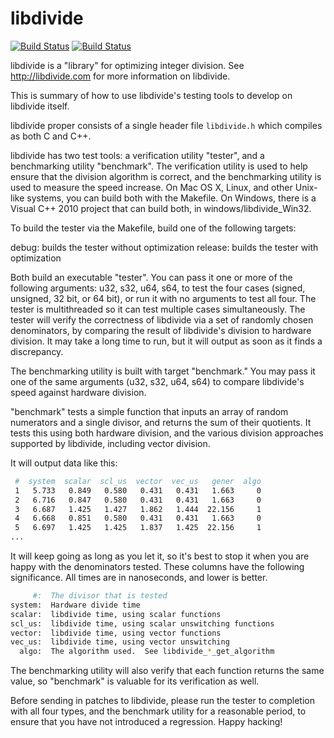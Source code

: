 libdivide
=========
[![Build Status](https://travis-ci.org/kimwalisch/libdivide.svg)](https://travis-ci.org/kimwalisch/libdivide)
[![Build Status](https://ci.appveyor.com/api/projects/status/github/kimwalisch/libdivide?branch=master&svg=true)](https://ci.appveyor.com/project/kimwalisch/libdivide)

libdivide is a "library" for optimizing integer division.  See http://libdivide.com for more information on libdivide.

This is summary of how to use libdivide's testing tools to develop on libdivide itself.  

libdivide proper consists of a single header file ```libdivide.h``` which compiles as both C and C++.

libdivide has two test tools: a verification utility "tester", and a benchmarking utility "benchmark".  The verification utility is used to help ensure that the division algorithm is correct, and the benchmarking utility is used to measure the speed increase.  On Mac OS X, Linux, and other Unix-like systems, you can build both with the Makefile.  On Windows, there is a Visual C++ 2010 project that can build both, in windows/libdivide_Win32.

To build the tester via the Makefile, build one of the following targets:

   debug:   builds the tester without optimization
   release: builds the tester with optimization  
   
Both build an executable "tester".  You can pass it one or more of the following arguments: u32, s32, u64, s64, to test the four cases (signed, unsigned, 32 bit, or 64 bit), or run it with no arguments to test all four.   The tester is multithreaded so it can test multiple cases simultaneously.  The tester will verify the correctness of libdivide via a set of randomly chosen denominators, by comparing the result of libdivide's division to hardware division.  It may take a long time to run, but it will output as soon as it finds a discrepancy.
  
The benchmarking utility is built with target "benchmark."  You may pass it one of the same arguments (u32, s32, u64, s64) to compare libdivide's speed against hardware division.

"benchmark" tests a simple function that inputs an array of random numerators and a single divisor, and returns the sum of their quotients.  It tests this using both hardware division, and the various division approaches supported by libdivide, including vector division.

It will output data like this:

```bash
 #  system  scalar  scl_us  vector  vec_us   gener  algo
 1   5.733   0.849   0.580   0.431   0.431   1.663     0
 2   6.716   0.847   0.580   0.431   0.431   1.663     0
 3   6.687   1.425   1.427   1.862   1.444  22.156     1
 4   6.668   0.851   0.580   0.431   0.431   1.663     0
 5   6.697   1.425   1.425   1.837   1.425  22.156     1
...
```

It will keep going as long as you let it, so it's best to stop it when you are happy with the denominators tested.  These columns have the following significance.  All times are in nanoseconds, and lower is better.

```bash
     #:  The divisor that is tested
system:  Hardware divide time
scalar:  libdivide time, using scalar functions
scl_us:  libdivide time, using scalar unswitching functions
vector:  libdivide time, using vector functions
vec_us:  libdivide time, using vector unswitching
  algo:  The algorithm used.  See libdivide_*_get_algorithm
```

The benchmarking utility will also verify that each function returns the same value, so "benchmark" is valuable for its verification as well.

Before sending in patches to libdivide, please run the tester to completion with all four types, and the benchmark utility for a reasonable period, to ensure that you have not introduced a regression.  Happy hacking!
